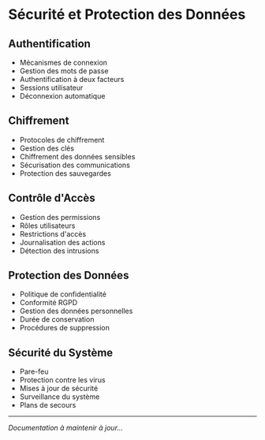# Sécurité et Protection des Données

## Authentification
- Mécanismes de connexion
- Gestion des mots de passe
- Authentification à deux facteurs
- Sessions utilisateur
- Déconnexion automatique

## Chiffrement
- Protocoles de chiffrement
- Gestion des clés
- Chiffrement des données sensibles
- Sécurisation des communications
- Protection des sauvegardes

## Contrôle d'Accès
- Gestion des permissions
- Rôles utilisateurs
- Restrictions d'accès
- Journalisation des actions
- Détection des intrusions

## Protection des Données
- Politique de confidentialité
- Conformité RGPD
- Gestion des données personnelles
- Durée de conservation
- Procédures de suppression

## Sécurité du Système
- Pare-feu
- Protection contre les virus
- Mises à jour de sécurité
- Surveillance du système
- Plans de secours

---
*Documentation à maintenir à jour...* 